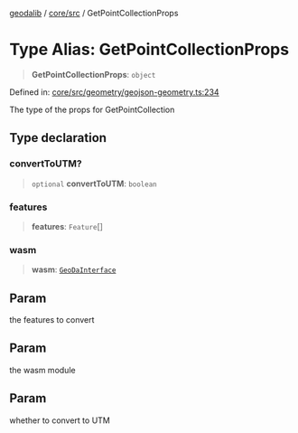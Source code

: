 [geodalib](../../../modules.md) / [core/src](../index.md) / GetPointCollectionProps

# Type Alias: GetPointCollectionProps

> **GetPointCollectionProps**: `object`

Defined in: [core/src/geometry/geojson-geometry.ts:234](https://github.com/GeoDaCenter/geoda-lib/blob/9716a45cca9cf3b644d6187deeb842d47f2b7a3a/js/packages/core/src/geometry/geojson-geometry.ts#L234)

The type of the props for GetPointCollection

## Type declaration

### convertToUTM?

> `optional` **convertToUTM**: `boolean`

### features

> **features**: `Feature`[]

### wasm

> **wasm**: [`GeoDaInterface`](../interfaces/GeoDaInterface.md)

## Param

the features to convert

## Param

the wasm module

## Param

whether to convert to UTM
